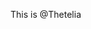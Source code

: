 This is @Thetelia

<!---
Thetelia/Thetelia is a ✨ special ✨ repository because its `README.md` (this file) appears on your GitHub profile.
You can click the Preview link to take a look at your changes.
--->
